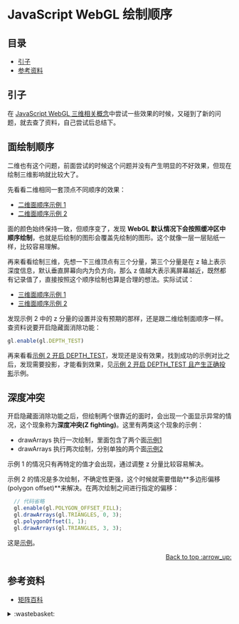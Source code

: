 # JavaScript WebGL 绘制顺序
## <a name="index"></a> 目录
- [引子](#start)
- [参考资料](#reference)

## <a name="start"></a> 引子
在 [JavaScript WebGL 三维相关概念][url-pre]中尝试一些效果的时候，又碰到了新的问题，就去查了资料，自己尝试后总结下。

## 面绘制顺序
二维也有这个问题，前面尝试的时候这个问题并没有产生明显的不好效果，但现在绘制三维影响就比较大了。

先看看二维相同一套顶点不同顺序的效果：
- [二维面顺序示例 1][url-example1]
- [二维面顺序示例 2][url-example2]

面的颜色始终保持一致，但顺序变了，发现 **WebGL 默认情况下会按照缓冲区中顺序绘制**，也就是后绘制的图形会覆盖先绘制的图形。这个就像一层一层贴纸一样，比较容易理解。

再来看看绘制三维，先想一下三维顶点有三个分量，第三个分量是在 z 轴上表示深度信息，默认垂直屏幕向内为负方向，那么 z 值越大表示离屏幕越近，既然都有记录值了，直接按照这个顺序绘制也算是合理的想法。实际试试：
- [三维面顺序示例 1][url-example3]
- [三维面顺序示例 2][url-example4]

发现示例 2 中的 z 分量的设置并没有预期的那样，还是跟二维绘制面顺序一样。查资料说要开启隐藏面消除功能：
```js
gl.enable(gl.DEPTH_TEST)
```
再来看看[示例 2 开启 DEPTH_TEST][url-example5]，发现还是没有效果，找到成功的示例对比之后，发现需要投影，才能看到效果，见[示例 2 开启 DEPTH_TEST 且产生正确投影][url-example5]示例。

## 深度冲突
开启隐藏面消除功能之后，但绘制两个很靠近的面时，会出现一个面显示异常的情况，这个现象称为**深度冲突(Z fighting)**。这里有两类这个现象的示例：
- drawArrays 执行一次绘制，里面包含了两个面[示例1][url-example7]
- drawArrays 执行两次绘制，分别单独的两个面[示例2][url-example6]

示例 1 的情况只有再特定的值才会出现，通过调整 z 分量比较容易解决。

示例 2 的情况是多次绘制，不确定性更强，这个时候就需要借助**多边形偏移(polygon offset)**来解决。在两次绘制之间进行指定的偏移：
```js
  // 代码省略
  gl.enable(gl.POLYGON_OFFSET_FILL);
  gl.drawArrays(gl.TRIANGLES, 0, 3);
  gl.polygonOffset(1, 1);
  gl.drawArrays(gl.TRIANGLES, 3, 3);
```
这是[示例][url-example8]。

<div align="right"><a href="#index">Back to top :arrow_up:</a></div>


## <a name="reference"></a> 参考资料
- [矩阵百科][url-1]

[url-pre]:https://github.com/XXHolic/segment/issues/120
[url-1]:https://baike.baidu.com/item/%E7%9F%A9%E9%98%B5/18069?fr=aladdin

[url-example1]:https://xxholic.github.io/segment/draft2/2/example/2d-order1.html
[url-example2]:https://xxholic.github.io/segment/draft2/2/example/2d-order2.html
[url-example3]:https://xxholic.github.io/segment/draft2/2/example/3d-order1.html
[url-example4]:https://xxholic.github.io/segment/draft2/2/example/3d-order2.html
[url-example5]:https://xxholic.github.io/segment/draft2/2/example/3d-order2-depth.html
[url-example6]:https://xxholic.github.io/segment/draft2/2/example/3d-depth-conflict.html
[url-example7]:https://xxholic.github.io/segment/draft2/2/example/3d-depth-conflict2.html
[url-example8]:https://xxholic.github.io/segment/draft2/2/example/3d-depth-offset.html

[url-local-1]:./image/1.png


<details>
<summary>:wastebasket:</summary>

最近看了[《红线》][url-waste]这部作品，里面赛车设计和场面看着还是蛮过瘾的！

</details>

[url-waste]:https://movie.douban.com/subject/3903715/
